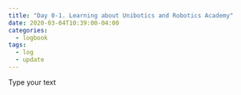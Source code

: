 ```yaml
---
title: "Day 0-1. Learning about Unibotics and Robotics Academy"
date: 2020-03-04T10:39:00-04:00
categories:
  - logbook
tags:
  - log
  - update
---
```


Type your text